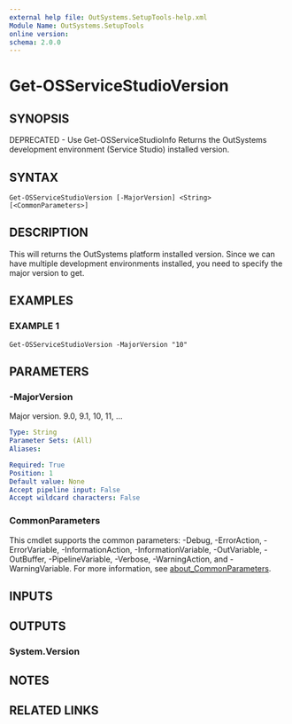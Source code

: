 ```yaml
---
external help file: OutSystems.SetupTools-help.xml
Module Name: OutSystems.SetupTools
online version:
schema: 2.0.0
---
```


# Get-OSServiceStudioVersion

## SYNOPSIS
DEPRECATED - Use Get-OSServiceStudioInfo
Returns the OutSystems development environment (Service Studio) installed version.

## SYNTAX

```
Get-OSServiceStudioVersion [-MajorVersion] <String> [<CommonParameters>]
```

## DESCRIPTION
This will returns the OutSystems platform installed version.
Since we can have multiple development environments installed, you need to specify the major version to get.

## EXAMPLES

### EXAMPLE 1
```
Get-OSServiceStudioVersion -MajorVersion "10"
```

## PARAMETERS

### -MajorVersion
Major version.
9.0, 9.1, 10, 11, ...

```yaml
Type: String
Parameter Sets: (All)
Aliases:

Required: True
Position: 1
Default value: None
Accept pipeline input: False
Accept wildcard characters: False
```

### CommonParameters
This cmdlet supports the common parameters: -Debug, -ErrorAction, -ErrorVariable, -InformationAction, -InformationVariable, -OutVariable, -OutBuffer, -PipelineVariable, -Verbose, -WarningAction, and -WarningVariable. For more information, see [about_CommonParameters](http://go.microsoft.com/fwlink/?LinkID=113216).

## INPUTS

## OUTPUTS

### System.Version
## NOTES

## RELATED LINKS
